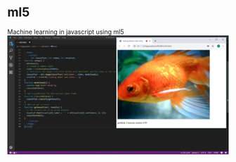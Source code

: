 # ml5
Machine learning in javascript  using ml5
![Image of rego](https://github.com/vivekchauhan12000/ml5/blob/master/ml5.JPG)
